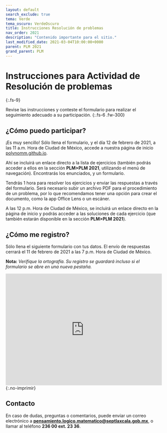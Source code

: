 ```yaml
---
layout: default
search_exclude: true
tema: Verde
tema_oscuro: VerdeOscuro
title: Instrucciones Resolución de problemas
nav_order: 2021
description: "Contenido importante para el sitio."
last_modified_date: 2021-03-04T10:00:00+0000
parent: PLM 2021
grand_parent: PLM
---
```


# Instrucciones para Actividad de Resolución de&nbsp;<span class="deg-sitio deg-sitio-texto">problemas</span>
{:.fs-9}

Revise las instrucciones y conteste el formulario para realizar el seguimiento adecuado a su <span class="deg-sitio deg-sitio-texto">participación</span>.
{:.fs-6 .fw-300}

## ¿Cómo puedo participar?

¡Es muy sencillo! Sólo llena el formulario, y el día 12 de febrero de 2021, a las 11 a.m. Hora de Ciudad de México, accede a nuestra página de inicio [polynomm.github.io](https://polynomm.github.io). 

Ahí se incluirá un enlace directo a la lista de ejercicios (también podrás acceder a ellos en la sección **PLM>PLM 2021**, utilizando el menú de navegación). Encontrarás los enunciados, y un formulario.

Tendrás <span class="deg-sitio deg-sitio-texto">1 hora</span> para resolver los ejercicios y enviar las respuestas a través del formulario. Será necesario subir un archivo PDF para el procedimiento de un problema, por lo que recomendamos tener una opción para crear el documento, como la app Office Lens o un escáner.

A las 12 p.m. Hora de Ciudad de México, se incluirá un enlace directo en la página de inicio y podrás acceder a las soluciones de cada ejercicio (que también estarán disponible en la sección **PLM>PLM 2021**).

## ¿Cómo me registro?

Sólo llena el siguiente formulario con tus datos. El envío de respuestas cerrará el 11 de febrero de 2021 a las 7 p.m. Hora de Ciudad de México.

**Nota:** *Verifique la ortografía. Su registro se guardará incluso si el formulario se abre en una nueva pestaña.*

<iframe src="https://docs.google.com/forms/d/e/1FAIpQLSfuGCR0cYlg-Pk0DKH83ExG5J_Q5DPHqGs73HRiW4cO2wZuKg/viewform?embedded=true" width="100%" height="360" margin="auto" frameborder="0" marginheight="0" marginwidth="0">Cargando…</iframe>
{:.no-imprimir}

## Contacto

En caso de dudas, preguntas o comentarios, puede enviar un correo electrónico a **pensamiento.logico.matematico@septlaxcala.gob.mx**, o llamar al teléfono **236 00 ext. 23 36**.